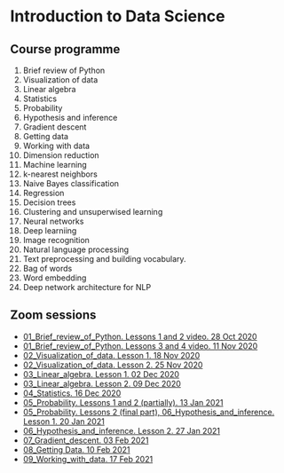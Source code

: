 # Introduction to Data Science

## Course programme

1. Brief review of Python
1. Visualization of data
1. Linear algebra
1. Statistics
1. Probability
1. Hypothesis and inference
1. Gradient descent
1. Getting data
1. Working with data
1. Dimension reduction
1. Machine learning
1. k-nearest neighbors
1. Naive Bayes classification
1. Regression
1. Decision trees
1. Clustering and unsuperwised learning
1. Neural networks
1. Deep learniing
1. Image recognition
1. Natural language processing
1. Text preprocessing and building vocabulary.
1. Bag of words
1. Word embedding
1. Deep network architecture for NLP

## Zoom sessions

- [01_Brief_review_of_Python. Lessons 1 and 2 video. 28 Oct 2020](https://drive.google.com/file/d/1uR_J3UKTWKaeXah56Ro9ReAN9miBywxE/view?usp=sharing)
- [01_Brief_review_of_Python. Lessons 3 and 4 video. 11 Nov 2020](https://drive.google.com/file/d/1Fl52XiTQlZgfaFYgJ8KcKza4Rk5amZPr/view?usp=sharing)
- [02_Visualization_of_data. Lesson 1. 18 Nov 2020](https://drive.google.com/file/d/1awHThj9VWfXWzu4NWZEGHQsyrjl_S8Mp/view?usp=sharing)
- [02_Visualization_of_data. Lesson 2. 25 Nov 2020](https://drive.google.com/drive/folders/1zbj-rXLDVpMYHibNhJACLLel5HFxwBXL?usp=sharing)
- [03_Linear_algebra. Lesson 1. 02 Dec 2020](https://drive.google.com/file/d/1QLdU7VMm9lrWu7cp8kxff5kNwXivVUac/view?usp=sharing)
- [03_Linear_algebra. Lesson 2. 09 Dec 2020](https://drive.google.com/file/d/1d_fIIYCKeqxgjQK9gYUwOou2p1oI9pN4/view?usp=sharing)
- [04_Statistics. 16 Dec 2020](https://drive.google.com/file/d/11Kksr-jr1-c7uKtE0jh9dkvIQ9SBiZ2H/view?usp=sharing)
- [05_Probability. Lessons 1 and 2 (partially). 13 Jan 2021](https://drive.google.com/file/d/1AcEgpJzQTkKZ4L6-DqF6KZhukS1hzXTT/view?usp=sharing)
- [05_Probability. Lessons 2 (final part), 06_Hypothesis_and_inference. Lesson 1. 20 Jan 2021](https://drive.google.com/file/d/16PaAt28uU3Jk4vFgL77QE81wy0-P5K-1/view?usp=sharing)
- [06_Hypothesis_and_inference. Lesson 2. 27 Jan 2021](https://drive.google.com/file/d/1ghERPEjkhW3LUgyu0XRFzgm6ypU1chPQ/view?usp=sharing)
- [07_Gradient_descent. 03 Feb 2021](https://drive.google.com/file/d/1r0bXGGxShSLQsOYnLZEnDWMMYQHl_gXz/view?usp=sharing)
- [08_Getting Data. 10 Feb 2021](https://drive.google.com/file/d/1w9qjBpADGggZFhAaKjL35LAwwbZ-Ot9g/view?usp=sharing)
- [09_Working_with_data. 17 Feb 2021](https://drive.google.com/file/d/15pJJ5tJ7LMc4KluywJnMhHLr9O5vIzUO/view?usp=sharing)
